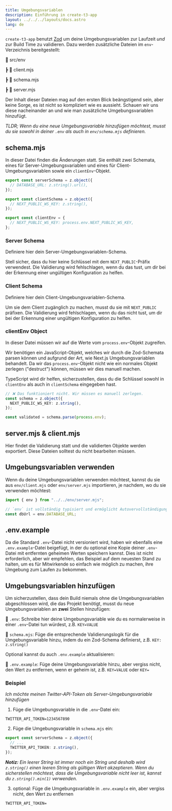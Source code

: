 ```yaml
---
title: Umgebungsvariablen
description: Einführung in create-t3-app
layout: ../../../layouts/docs.astro
lang: de
---
```


`create-t3-app` benutzt [Zod](https://github.com/colinhacks/zod) um deine Umgebungsvariablen zur Laufzeit _und_ zur Build Time zu validieren. Dazu werden zusätzliche Dateien im `env`-Verzeichnis bereitgestellt:

📁 src/env

┣ 📄 client.mjs

┣ 📄 schema.mjs

┣ 📄 server.mjs

Der Inhalt dieser Dateien mag auf den ersten Blick beängstigend sein, aber keine Sorge, es ist nicht so kompliziert wie es aussieht. Schauen wir uns diese nacheinander an und wie man zusätzliche Umgebungsvariablen hinzufügt.

_TLDR; Wenn du eine neue Umgebungsvariable hinzufügen möchtest, musst du sie sowohl in deiner `.env` als auch in `env/schema.mjs` definieren._

## schema.mjs

In dieser Datei finden die Änderungen statt. Sie enthält zwei Schemata, eines für Server-Umgebungsvariablen und eines für Client-Umgebungsvariablen sowie ein `clientEnv`-Objekt.

```ts:env/schema.mjs
export const serverSchema = z.object({
  // DATABASE_URL: z.string().url(),
});

export const clientSchema = z.object({
  // NEXT_PUBLIC_WS_KEY: z.string(),
});

export const clientEnv = {
  // NEXT_PUBLIC_WS_KEY: process.env.NEXT_PUBLIC_WS_KEY,
};
```

### Server Schema

Definiere hier dein Server-Umgebungsvariablen-Schema.

Stell sicher, dass du hier keine Schlüssel mit dem `NEXT_PUBLIC`-Präfix verwendest. Die Validierung wird fehlschlagen, wenn du das tust, um dir bei der Erkennung einer ungültigen Konfiguration zu helfen.

### Client Schema

Definiere hier dein Client-Umgebungsvariablen-Schema.

Um sie dem Client zugänglich zu machen, musst du sie mit `NEXT_PUBLIC` präfixen. Die Validierung wird fehlschlagen, wenn du das nicht tust, um dir bei der Erkennung einer ungültigen Konfiguration zu helfen.

### clientEnv Object

In dieser Datei müssen wir auf die Werte vom `process.env`-Objekt zugreifen.

Wir benötigen ein JavaScript-Objekt, welches wir durch die Zod-Schemata parsen können und aufgrund der Art, wie Next.js Umgebungsvariablen behandelt. Da wir das `process.env`-Objekt nicht wie ein normales Objekt zerlegen ("destruct") können, müssen wir dies manuell machen.

TypeScript wird dir helfen, sicherzustellen, dass du die Schlüssel sowohl in `clientEnv` als auch in `clientSchema` eingegeben hast.

```ts
// ❌ Das funktioniert nicht. Wir müssen es manuell zerlegen.
const schema = z.object({
  NEXT_PUBLIC_WS_KEY: z.string(),
});

const validated = schema.parse(process.env);
```

## server.mjs & client.mjs

Hier findet die Validierung statt und die validierten Objekte werden exportiert. Diese Dateien solltest du nicht bearbeiten müssen.

## Umgebungsvariablen verwenden

Wenn du deine Umgebungsvariablen verwenden möchtest, kannst du sie aus `env/client.mjs` oder `env/server.mjs` importieren, je nachdem, wo du sie verwenden möchtest:

```ts:pages/api/hello.ts
import { env } from "../../env/server.mjs";

// `env` ist vollständig typisiert und ermöglicht Autovervollständigung
const dbUrl = env.DATABASE_URL;
```

## .env.example

Da die Standard `.env`-Datei nicht versioniert wird, haben wir ebenfalls eine `.env.example`-Datei beigefügt, in der du optional eine Kopie deiner `.env`-Datei mit entfernten geheimen Werten speichern kannst. Dies ist nicht erforderlich, aber wir empfehlen, das Beispiel auf dem neuesten Stand zu halten, um es für Mitwirkende so einfach wie möglich zu machen, ihre Umgebung zum Laufen zu bekommen.

## Umgebungsvariablen hinzufügen

Um sicherzustellen, dass dein Build niemals ohne die Umgebungsvariablen abgeschlossen wird, die das Projekt benötigt, musst du neue Umgebungsvariablen an **zwei** Stellen hinzufügen:

📄 `.env`: Schreibe hier deine Umgebungsvariable wie du es normalerweise in einer `.env`-Datei tun würdest, z.B. `KEY=VALUE`

📄 `schema.mjs`: Füge die entsprechende Validierungslogik für die Umgebungsvariable hinzu, indem du ein Zod-Schema definierst, z.B. `KEY: z.string()`

Optional kannst du auch `.env.example` aktualisieren:

📄 `.env.example`: Füge deine Umgebungsvariable hinzu, aber vergiss nicht, den Wert zu entfernen, wenn er geheim ist, z.B. `KEY=VALUE` oder `KEY=`

### Beispiel

_Ich möchte meinen Twitter-API-Token als Server-Umgebungsvariable hinzufügen_

1. Füge die Umgebungsvariable in die `.env`-Datei ein:

```
TWITTER_API_TOKEN=1234567890
```

2. Füge die Umgebungsvariable in `schema.mjs` ein:

```ts
export const serverSchema = z.object({
  // ...
  TWITTER_API_TOKEN: z.string(),
});
```

_**Notiz:** Ein leerer String ist immer noch ein String und deshalb wird `z.string()` einen leeren String als gültigen Wert akzeptieren. Wenn du sicherstellen möchtest, dass die Umgebungsvariable nicht leer ist, kannst du `z.string().min(1)` verwenden._

3. optional: Füge die Umgebungsvariable in `.env.example` ein, aber vergiss nicht, den Wert zu entfernen

```
TWITTER_API_TOKEN=
```

